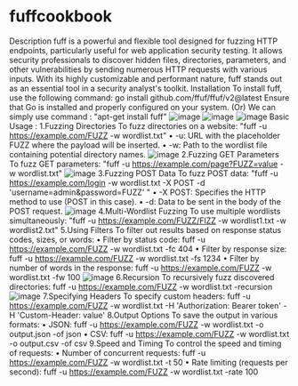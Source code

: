 # fuffcookbook
Description fuff is a powerful and flexible tool designed for fuzzing HTTP endpoints, particularly useful for web application security testing. It allows security professionals to discover hidden files, directories, parameters, and other vulnerabilities by sending numerous HTTP requests with various inputs. With its highly customizable and performant nature, fuff stands out as an essential tool in a security analyst's toolkit. Installation To install fuff, use the following command: go install github.com/ffuf/ffuf/v2@latest Ensure that Go is installed and properly configured on your system. (Or) We can simply use command : "apt-get install fuff"
![image](https://github.com/tholetikusumasri/fuffcookbook/assets/121847328/8d167f64-1686-41eb-a6ac-36c5f293d202)
![image](https://github.com/tholetikusumasri/fuffcookbook/assets/121847328/591e0fa8-3da2-43c4-8aea-01b962b512a0)
![image](https://github.com/tholetikusumasri/fuffcookbook/assets/121847328/187c10c3-4b8a-47a5-89a8-0b71114e0421)
Basic Usage : 1.Fuzzing Directories To fuzz directories on a website: "fuff -u https://example.com/FUZZ -w wordlist.txt" • -u: URL with the placeholder FUZZ where the payload will be inserted. • -w: Path to the wordlist file containing potential directory names.
![image](https://github.com/tholetikusumasri/fuffcookbook/assets/121847328/182ed9e0-ed3e-4ee6-a1d0-1b1422be29b5)
2.Fuzzing GET Parameters To fuzz GET parameters: "fuff -u https://example.com/page?FUZZ=value -w wordlist.txt"
![image](https://github.com/tholetikusumasri/fuffcookbook/assets/121847328/39a46603-edd2-4e69-a9f5-ed50f11d3040)
3.Fuzzing POST Data To fuzz POST data: "fuff -u https://example.com/login -w wordlist.txt -X POST -d 'username=admin&password=FUZZ' " • -X POST: Specifies the HTTP method to use (POST in this case). • -d: Data to be sent in the body of the POST request.
![image](https://github.com/tholetikusumasri/fuffcookbook/assets/121847328/3f546050-f052-4fd9-ba70-e7cd7bb76569)
4.Multi-Wordlist Fuzzing To use multiple wordlists simultaneously: "fuff -u https://example.com/FUZZ/FIZZ -w wordlist1.txt -w wordlist2.txt"
5.Using Filters To filter out results based on response status codes, sizes, or words: • Filter by status code: fuff -u https://example.com/FUZZ -w wordlist.txt -fc 404
• Filter by response size: fuff -u https://example.com/FUZZ -w wordlist.txt -fs 1234
• Filter by number of words in the response: fuff -u https://example.com/FUZZ -w wordlist.txt -fw 100
![image](https://github.com/tholetikusumasri/fuffcookbook/assets/121847328/4be7d15e-75f5-4f79-a454-b46b49a464e0)
6.Recursion To recursively fuzz discovered directories: fuff -u https://example.com/FUZZ -w wordlist.txt -recursion
![image](https://github.com/tholetikusumasri/fuffcookbook/assets/121847328/67af3ea4-28d6-4564-a789-1f1d262102b0)
7.Specifying Headers To specify custom headers: fuff -u https://example.com/FUZZ -w wordlist.txt -H 'Authorization: Bearer token' -H 'Custom-Header: value'
8.Output Options To save the output in various formats: • JSON: fuff -u https://example.com/FUZZ -w wordlist.txt -o output.json -of json
• CSV: fuff -u https://example.com/FUZZ -w wordlist.txt -o output.csv -of csv
9.Speed and Timing To control the speed and timing of requests: • Number of concurrent requests: fuff -u https://example.com/FUZZ -w wordlist.txt -t 50
• Rate limiting (requests per second): fuff -u https://example.com/FUZZ -w wordlist.txt -rate 100
